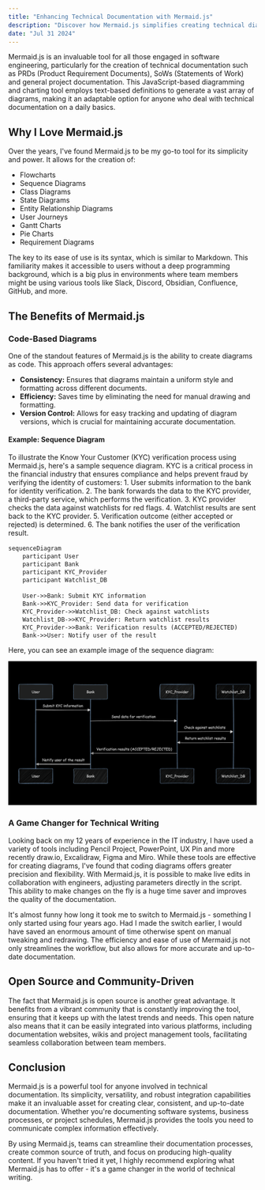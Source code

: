 ```yaml
---
title: "Enhancing Technical Documentation with Mermaid.js"
description: "Discover how Mermaid.js simplifies creating technical diagrams and improves documentation quality."
date: "Jul 31 2024"
---
```


Mermaid.js is an invaluable tool for all those engaged in software engineering, particularly for the creation of technical documentation such as PRDs (Product Requirement Documents), SoWs (Statements of Work) and general project documentation. This JavaScript-based diagramming and charting tool employs text-based definitions to generate a vast array of diagrams, making it an adaptable option for anyone who deal with technical documentation on a daily basics.

## Why I Love Mermaid.js

Over the years, I've found Mermaid.js to be my go-to tool for its simplicity and power. It allows for the creation of:

- Flowcharts
- Sequence Diagrams
- Class Diagrams
- State Diagrams
- Entity Relationship Diagrams
- User Journeys
- Gantt Charts
- Pie Charts
- Requirement Diagrams

The key to its ease of use is its syntax, which is similar to Markdown. This familiarity makes it accessible to users without a deep programming background, which is a big plus in environments where team members might be using various tools like Slack, Discord, Obsidian, Confluence, GitHub, and more.

## The Benefits of Mermaid.js

### Code-Based Diagrams

One of the standout features of Mermaid.js is the ability to create diagrams as code. This approach offers several advantages:

- **Consistency:** Ensures that diagrams maintain a uniform style and formatting across different documents.
- **Efficiency:** Saves time by eliminating the need for manual drawing and formatting.
- **Version Control:** Allows for easy tracking and updating of diagram versions, which is crucial for maintaining accurate documentation.

#### Example: Sequence Diagram

To illustrate the Know Your Customer (KYC) verification process using Mermaid.js, here's a sample sequence diagram. KYC is a critical process in the financial industry that ensures compliance and helps prevent fraud by verifying the identity of customers:
	1.	User submits information to the bank for identity verification.
	2.	The bank forwards the data to the KYC provider, a third-party service, which performs the verification.
	3.	KYC provider checks the data against watchlists for red flags.
	4.	Watchlist results are sent back to the KYC provider.
	5.	Verification outcome (either accepted or rejected) is determined.
	6.	The bank notifies the user of the verification result.

``` mermaid
sequenceDiagram
    participant User
    participant Bank
    participant KYC_Provider
    participant Watchlist_DB

    User->>Bank: Submit KYC information
    Bank->>KYC_Provider: Send data for verification
    KYC_Provider->>Watchlist_DB: Check against watchlists
    Watchlist_DB->>KYC_Provider: Return watchlist results
    KYC_Provider->>Bank: Verification results (ACCEPTED/REJECTED)
    Bank->>User: Notify user of the result
```
Here, you can see an example image of the sequence diagram:

![Diagram Example](public/images/diagram-example.png)

### A Game Changer for Technical Writing

Looking back on my 12 years of experience in the IT industry, I have used a variety of tools including Pencil Project, PowerPoint, UX Pin and more recently draw.io, Excalidraw, Figma and Miro. While these tools are effective for creating diagrams, I've found that coding diagrams offers greater precision and flexibility. With Mermaid.js, it is possible to make live edits in collaboration with engineers, adjusting parameters directly in the script. This ability to make changes on the fly is a huge time saver and improves the quality of the documentation.

It's almost funny how long it took me to switch to Mermaid.js - something I only started using four years ago. Had I made the switch earlier, I would have saved an enormous amount of time otherwise spent on manual tweaking and redrawing. The efficiency and ease of use of Mermaid.js not only streamlines the workflow, but also allows for more accurate and up-to-date documentation.

## Open Source and Community-Driven

The fact that Mermaid.js is open source is another great advantage. It benefits from a vibrant community that is constantly improving the tool, ensuring that it keeps up with the latest trends and needs. This open nature also means that it can be easily integrated into various platforms, including documentation websites, wikis and project management tools, facilitating seamless collaboration between team members.

## Conclusion

Mermaid.js is a powerful tool for anyone involved in technical documentation. Its simplicity, versatility, and robust integration capabilities make it an invaluable asset for creating clear, consistent, and up-to-date documentation. Whether you're documenting software systems, business processes, or project schedules, Mermaid.js provides the tools you need to communicate complex information effectively.

By using Mermaid.js, teams can streamline their documentation processes, create common source of truth, and focus on producing high-quality content. If you haven't tried it yet, I highly recommend exploring what Mermaid.js has to offer - it's a game changer in the world of technical writing.
